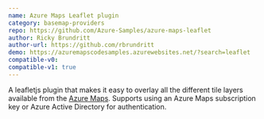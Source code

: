 ```yaml
---
name: Azure Maps Leaflet plugin
category: basemap-providers
repo: https://github.com/Azure-Samples/azure-maps-leaflet
author: Ricky Brundritt
author-url: https://github.com/rbrundritt
demo: https://azuremapscodesamples.azurewebsites.net/?search=leaflet
compatible-v0:
compatible-v1: true
---
```


A leafletjs plugin that makes it easy to overlay all the different tile layers available from the <a href="https://azure.microsoft.com/en-us/services/azure-maps/">Azure Maps</a>. Supports using an Azure Maps subscription key or Azure Active Directory for authentication.
